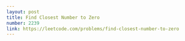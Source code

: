 ```yaml
---
layout: post
title: Find Closest Number to Zero
number: 2239
link: https://leetcode.com/problems/find-closest-number-to-zero
---
```

